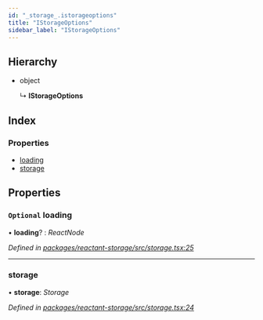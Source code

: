 ```yaml
---
id: "_storage_.istorageoptions"
title: "IStorageOptions"
sidebar_label: "IStorageOptions"
---
```


## Hierarchy

* object

  ↳ **IStorageOptions**

## Index

### Properties

* [loading](_storage_.istorageoptions.md#optional-loading)
* [storage](_storage_.istorageoptions.md#storage)

## Properties

### `Optional` loading

• **loading**? : *ReactNode*

*Defined in [packages/reactant-storage/src/storage.tsx:25](https://github.com/unadlib/reactant/blob/25feacb/packages/reactant-storage/src/storage.tsx#L25)*

___

###  storage

• **storage**: *Storage*

*Defined in [packages/reactant-storage/src/storage.tsx:24](https://github.com/unadlib/reactant/blob/25feacb/packages/reactant-storage/src/storage.tsx#L24)*
